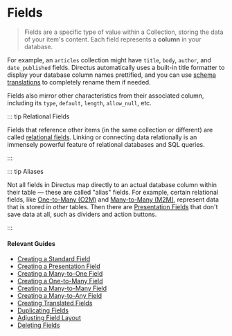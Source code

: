 # Fields

> Fields are a specific type of value within a Collection, storing the data of your item's content. Each field represents a **column** in your database.

For example, an `articles` collection might have `title`, `body`, `author`, and `date_published` fields. Directus automatically uses a built-in title formatter to display your database column names prettified, and you can use [schema translations](/concepts/internationalization/#schema-translations) to completely rename them if needed.

Fields also mirror other characteristics from their associated column, including its `type`, `default`, `length`, `allow_null`, etc.

::: tip Relational Fields

Fields that reference other items (in the same collection or different) are called [relational fields](/concepts/relationships/). Linking or
connecting data relationally is an immensely powerful feature of relational databases and SQL queries.

:::

::: tip Aliases

Not all fields in Directus map directly to an actual database column within their table — these are called "alias" fields. For example, certain relational fields, like [One-to-Many (O2M)](/concepts/relationships/#one-to-many-o2m) and [Many-to-Many (M2M)](/concepts/relationships/#many-to-many-m2m), represent data that is stored in _other_ tables. Then there are [Presentation Fields](/guides/field-types/presentation-field/) that don't save data at all, such as dividers and action buttons.

:::

#### Relevant Guides

- [Creating a Standard Field](/guides/field-types/standard-field)
- [Creating a Presentation Field](/guides/field-types/presentation-field)
- [Creating a Many-to-One Field](/guides/field-types/many-to-one-field)
- [Creating a One-to-Many Field](/guides/field-types/one-to-many-field)
- [Creating a Many-to-Many Field](/guides/field-types/many-to-many-field)
- [Creating a Many-to-Any Field](/guides/field-types/many-to-any-field)
- [Creating Translated Fields](/guides/field-types/translated-fields)
- [Duplicating Fields](/guides/fields/#duplicating-a-field)
- [Adjusting Field Layout](/guides/fields/#adjusting-field-layout)
- [Deleting Fields](/guides/fields/#deleting-a-field)
